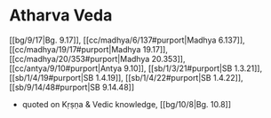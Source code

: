 # Atharva Veda

[[bg/9/17|Bg. 9.17]], [[cc/madhya/6/137#purport|Madhya 6.137]], [[cc/madhya/19/17#purport|Madhya 19.17]], [[cc/madhya/20/353#purport|Madhya 20.353]], [[cc/antya/9/10#purport|Antya 9.10]], [[sb/1/3/21#purport|SB 1.3.21]], [[sb/1/4/19#purport|SB 1.4.19]], [[sb/1/4/22#purport|SB 1.4.22]], [[sb/9/14/48#purport|SB 9.14.48]]

* quoted on Kṛṣṇa & Vedic knowledge, [[bg/10/8|Bg. 10.8]]

